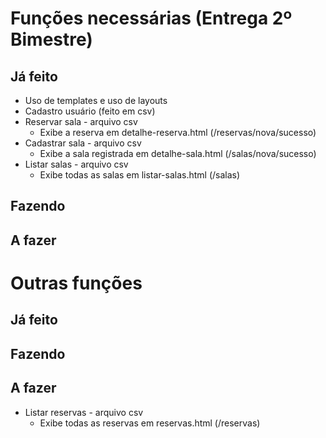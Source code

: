 # Funções necessárias (Entrega 2º Bimestre)

## Já feito
- Uso de templates e uso de layouts
- Cadastro usuário (feito em csv)
- Reservar sala - arquivo csv
  - Exibe a reserva em detalhe-reserva.html (/reservas/nova/sucesso)
- Cadastrar sala - arquivo csv
  - Exibe a sala registrada em detalhe-sala.html (/salas/nova/sucesso)
- Listar salas - arquivo csv
  - Exibe todas as salas em listar-salas.html (/salas)

## Fazendo

## A fazer

# Outras funções

## Já feito

## Fazendo

## A fazer
- Listar reservas - arquivo csv
  - Exibe todas as reservas em reservas.html (/reservas)
